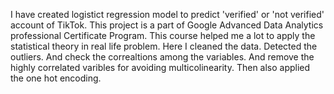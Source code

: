 I have created logistict regression model to predict 'verified' or 'not verified' account of TikTok. 
This project is a part of Google Advanced Data Analytics professional Certificate Program. 
This course helped me a lot to apply the statistical theory in real life problem. 
Here I cleaned the data. Detected the outliers. And check the correaltions among the variables. 
And remove the highly correlated varibles for avoiding multicolinearity.
Then also applied the one hot encoding.
